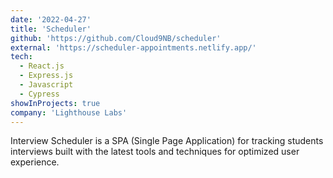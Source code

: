 ```yaml
---
date: '2022-04-27'
title: 'Scheduler'
github: 'https://github.com/Cloud9NB/scheduler'
external: 'https://scheduler-appointments.netlify.app/'
tech:
  - React.js
  - Express.js
  - Javascript
  - Cypress
showInProjects: true
company: 'Lighthouse Labs'
---
```


Interview Scheduler is a SPA (Single Page Application) for tracking students interviews built with the latest tools and techniques for optimized user experience.
